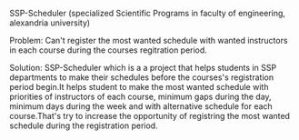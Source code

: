 SSP-Scheduler (specialized Scientific Programs in faculty of engineering, alexandria university)

Problem:
Can't register the most wanted schedule with wanted instructors in each course during the courses regitration period.

Solution:
SSP-Scheduler which is a a project that helps students in SSP departments to make their schedules before the courses's registration period begin.It helps student to make the most wanted schedule with priorities of instructors of each course, minimum gaps during the day, minimum days during the week and with alternative schedule for each course.That's try to increase the opportunity of registring the most wanted schedule during the registration period.
